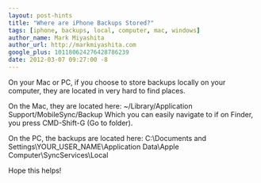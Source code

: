 ```yaml
---
layout: post-hints
title: "Where are iPhone Backups Stored?"
tags: [iphone, backups, local, computer, mac, windows]
author_name: Mark Miyashita
author_url: http://markmiyashita.com
google_plus: 101180624276428786239
date: 2012-03-07 09:27:00 -8
---
```


On your Mac or PC, if you choose to store backups locally on your computer, they are located in very hard to find places.

On the Mac, they are located here:
~/Library/Application Support/MobileSync/Backup
Which you can easily navigate to if on Finder, you press CMD-Shift-G (Go to folder).

On the PC, the backups are located here:
C:\Documents and Settings\YOUR_USER_NAME\Application Data\Apple Computer\SyncServices\Local

Hope this helps!
